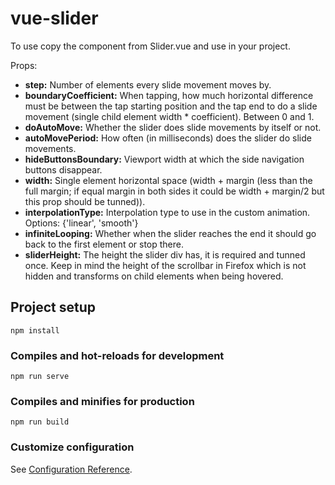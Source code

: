 # vue-slider
To use copy the component from Slider.vue and use in your project.

Props:
- **step:** Number of elements every slide movement moves by.
- **boundaryCoefficient:** When tapping, how much horizontal difference must be between the tap starting position and the tap end to do a slide movement (single child element width * coefficient). Between 0 and 1.
- **doAutoMove:** Whether the slider does slide movements by itself or not.
- **autoMovePeriod:** How often (in milliseconds) does the slider do slide movements.
- **hideButtonsBoundary:** Viewport width at which the side navigation buttons disappear.
- **width:** Single element horizontal space (width + margin (less than the full margin; if equal margin in both sides it could be width + margin/2 but this prop should be tunned)).
- **interpolationType:** Interpolation type to use in the custom animation. Options: {'linear', 'smooth'}
- **infiniteLooping:** Whether when the slider reaches the end it should go back to the first element or stop there.
- **sliderHeight:** The height the slider div has, it is required and tunned once. Keep in mind the height of the scrollbar in Firefox which is not hidden and transforms on child elements when being hovered.

## Project setup
```
npm install
```

### Compiles and hot-reloads for development
```
npm run serve
```

### Compiles and minifies for production
```
npm run build
```

### Customize configuration
See [Configuration Reference](https://cli.vuejs.org/config/).
